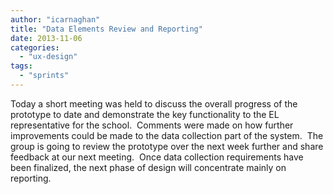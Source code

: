 ```yaml
---
author: "icarnaghan"
title: "Data Elements Review and Reporting"
date: 2013-11-06
categories: 
  - "ux-design"
tags: 
  - "sprints"
---
```


Today a short meeting was held to discuss the overall progress of the prototype to date and demonstrate the key functionality to the EL representative for the school.  Comments were made on how further improvements could be made to the data collection part of the system.  The group is going to review the prototype over the next week further and share feedback at our next meeting.  <!--more-->Once data collection requirements have been finalized, the next phase of design will concentrate mainly on reporting.
